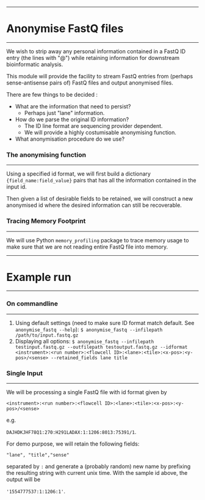 ----
# Anonymise FastQ files
----
We wish to strip away any personal information contained in a FastQ ID entry (the lines with "@") while retaining information for downstream bioinformatic analysis. 

This module will provide the facility to stream FastQ entries from (perhaps sense-antisense pairs of) FastQ files and output anonymised files.  

There are few things to be decided : 
  - What are the information that need to persist? 
    - Perhaps just "lane" information. 
  - How do we parse the original ID information? 
    - The ID line format are sequencing provider dependent. 
    - We will provide a highly costumisable anonymising function. 
  - What anonymisation procedure do we use? 


### The anonymising function
----
Using a specified id format, we will first build a dictionary `{field_name:field_value}` pairs that has all the information contained in the input id.  

Then given a list of desirable fields to be retained, we will construct a new anonymised id where the desired information can still be recoverable. 



### Tracing Memory Footprint
---
We will use Python `memory_profiling` package to trace memory usage to make sure that we are not reading entire FastQ file into memory. 



----
# Example run
----
### On commandline
----
1. Using default settings (need to make sure ID format match default. See `anonymise_fastq --help`): 
`$ anonymise_fastq --infilepath /path/to/input.fastq.gz`
2. Displaying all options: 
`$ anonymise_fastq --infilepath testinput.fastq.gz --outfilepath testoutput.fastq.gz --idformat <instrument>:<run number>:<flowcell ID>:<lane>:<tile>:<x-pos>:<y-pos>/<sense> --retained_fields lane title`

### Single Input
----
We will be processing a single FastQ file with id format given by  

```<instrument>:<run number>:<flowcell ID>:<lane>:<tile>:<x-pos>:<y-pos>/<sense>```  

e.g. 

```DAJHDKJHF78Q1:270:H291LADAX:1:1206:8013:75391/1```. 

For demo purpose, we will retain the following fields: 

`"lane", "title","sense"`

separated by `:` and generate a (probably random) new name by prefixing the resulting string with current unix time. With the sample id above, the output will be

`'1554777537:1:1206:1'`. 